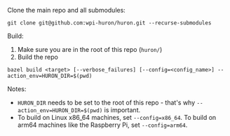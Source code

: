 Clone the main repo and all submodules: 
```
git clone git@github.com:wpi-huron/huron.git --recurse-submodules
```

Build:
1. Make sure you are in the root of this repo (`huron/`)
2. Build the repo
```
bazel build <target> [--verbose_failures] [--config=<config_name>] --action_env=HURON_DIR=$(pwd)
```

Notes: 

- `HURON_DIR` needs to be set to the root of this repo - that's why `--action_env=HURON_DIR=$(pwd)` is important.
- To build on Linux x86_64 machines, set `--config=x86_64`. To build on arm64 machines like the Raspberry Pi, set `--config=arm64`.
